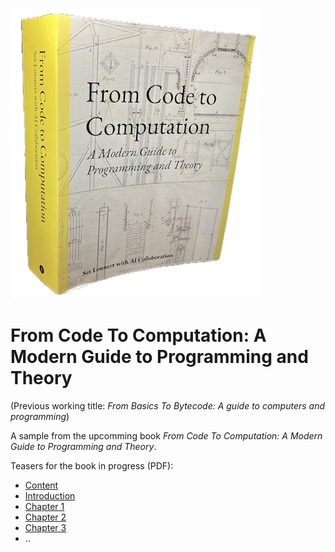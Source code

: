 
![Book](./book.png)

# From Code To Computation: A Modern Guide to Programming and Theory

(Previous working title: *From Basics To Bytecode: A guide to computers and programming*)

A sample from the upcomming book
*From Code To Computation: A Modern Guide to Programming and Theory*.

Teasers for the book in progress (PDF):
- [Content](./content.pdf)
- [Introduction](./introduction.pdf)
- [Chapter 1](./ch01.pdf)
- [Chapter 2](./ch02.pdf)
- [Chapter 3](./ch03.pdf)
- ..
